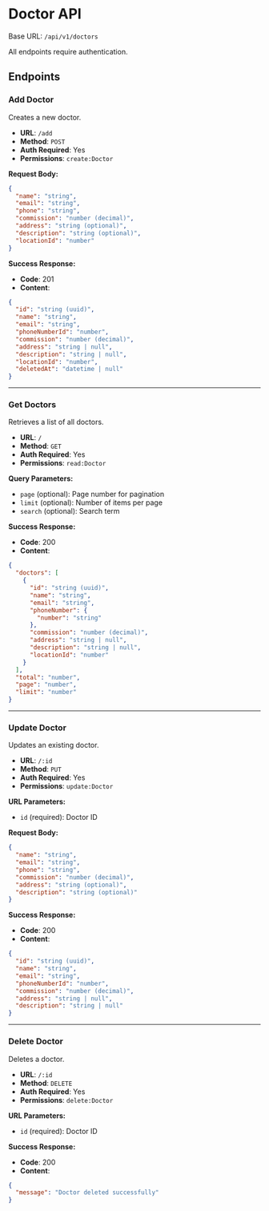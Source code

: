# Doctor API

Base URL: `/api/v1/doctors`

All endpoints require authentication.

## Endpoints

### Add Doctor
Creates a new doctor.

- **URL**: `/add`
- **Method**: `POST`
- **Auth Required**: Yes
- **Permissions**: `create:Doctor`

**Request Body:**
```json
{
  "name": "string",
  "email": "string",
  "phone": "string",
  "commission": "number (decimal)",
  "address": "string (optional)",
  "description": "string (optional)",
  "locationId": "number"
}
```

**Success Response:**
- **Code**: 201
- **Content**: 
```json
{
  "id": "string (uuid)",
  "name": "string",
  "email": "string",
  "phoneNumberId": "number",
  "commission": "number (decimal)",
  "address": "string | null",
  "description": "string | null",
  "locationId": "number",
  "deletedAt": "datetime | null"
}
```

---

### Get Doctors
Retrieves a list of all doctors.

- **URL**: `/`
- **Method**: `GET`
- **Auth Required**: Yes
- **Permissions**: `read:Doctor`

**Query Parameters:**
- `page` (optional): Page number for pagination
- `limit` (optional): Number of items per page
- `search` (optional): Search term

**Success Response:**
- **Code**: 200
- **Content**: 
```json
{
  "doctors": [
    {
      "id": "string (uuid)",
      "name": "string",
      "email": "string",
      "phoneNumber": {
        "number": "string"
      },
      "commission": "number (decimal)",
      "address": "string | null",
      "description": "string | null",
      "locationId": "number"
    }
  ],
  "total": "number",
  "page": "number",
  "limit": "number"
}
```

---

### Update Doctor
Updates an existing doctor.

- **URL**: `/:id`
- **Method**: `PUT`
- **Auth Required**: Yes
- **Permissions**: `update:Doctor`

**URL Parameters:**
- `id` (required): Doctor ID

**Request Body:**
```json
{
  "name": "string",
  "email": "string",
  "phone": "string",
  "commission": "number (decimal)",
  "address": "string (optional)",
  "description": "string (optional)"
}
```

**Success Response:**
- **Code**: 200
- **Content**: 
```json
{
  "id": "string (uuid)",
  "name": "string",
  "email": "string",
  "phoneNumberId": "number",
  "commission": "number (decimal)",
  "address": "string | null",
  "description": "string | null"
}
```

---

### Delete Doctor
Deletes a doctor.

- **URL**: `/:id`
- **Method**: `DELETE`
- **Auth Required**: Yes
- **Permissions**: `delete:Doctor`

**URL Parameters:**
- `id` (required): Doctor ID

**Success Response:**
- **Code**: 200
- **Content**: 
```json
{
  "message": "Doctor deleted successfully"
}
```
